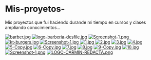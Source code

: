 # Mis-proyetos-
Mis proyectos que fui haciendo durande mi tiempo en cursos y clases ampliando conocimientos...


[![barber.jpg](https://i.postimg.cc/g0NrgQWd/barber.jpg)](https://postimg.cc/2qLz6HyX)
[![logo-barberia-desfile.jpg](https://i.postimg.cc/0QjjFnkS/logo-barberia-desfile.jpg)](https://postimg.cc/qhfpC8CB)
[![Screenshot-1.png](https://i.postimg.cc/bvN1YQYy/Screenshot-1.png)](https://postimg.cc/PC9C2v89)
[![kt-burgers.jpg](https://i.postimg.cc/LXJfL2ZG/kt-burgers.jpg)](https://postimg.cc/ZBhChkHL)
[![Screenshot-1.jpg](https://i.postimg.cc/zvWg277j/Screenshot-1.jpg)](https://postimg.cc/N2sF51W9)
[![1.jpg](https://i.postimg.cc/hPLm9Cf4/1.jpg)](https://postimg.cc/bsvdP9x4)
[![2.jpg](https://i.postimg.cc/VN6bPm45/2.jpg)](https://postimg.cc/SnBKW0Bp)
[![3.jpg](https://i.postimg.cc/52pFr6BZ/3.jpg)](https://postimg.cc/9DRMRXNp)
[![4.jpg](https://i.postimg.cc/mr51bJ6j/4.jpg)](https://postimg.cc/jWyScgTn)
[![5-Copy.jpg](https://i.postimg.cc/j2VWfNTJ/5-Copy.jpg)](https://postimg.cc/hzrPWXfS)
[![6-Copy.jpg](https://i.postimg.cc/j5nwCcpb/6-Copy.jpg)](https://postimg.cc/hzgP5L4y)
[![7.jpg](https://i.postimg.cc/02sM2pZT/7.jpg)](https://postimg.cc/ThtYt5z0)
[![8.jpg](https://i.postimg.cc/RVL33NDN/8.jpg)](https://postimg.cc/56j9TN1V)
[![9-Copy.jpg](https://i.postimg.cc/sgfM5skK/9-Copy.jpg)](https://postimg.cc/2VJjDR8B)
[![10.jpg](https://i.postimg.cc/cJr65T4n/10.jpg)](https://postimg.cc/v1wQ4rnY)
[![Screenshot-1.png](https://i.postimg.cc/c4FxyYzM/Screenshot-1.png)](https://postimg.cc/QHWGcBhH)
[![LOGO-CARMIN-REDACTA.png](https://i.postimg.cc/FH199z5t/LOGO-CARMIN-REDACTA.png)](https://postimg.cc/rDX6j8wg)
